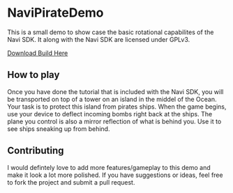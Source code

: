 # NaviPirateDemo

This is a small demo to show case the basic rotational capabilites of the Navi SDK. It along with the Navi SDK are licensed under GPLv3.

[Download Build Here](https://github.com/vmohan7/NaviPirateDemo/releases/download/v1.0.1/PirateDemov1.0.1.zip)

## How to play

Once you have done the tutorial that is included with the Navi SDK, you will be transported on top of a tower on an island in the middel of the Ocean. Your task is to protect this island from pirates ships. When the game begins, use your device to deflect incoming bombs right back at the ships. The plane you control is also a mirror reflection of what is behind you. Use it to see ships sneaking up from behind. 

## Contributing

I would defintely love to add more features/gameplay to this demo and make it look a lot more polished. If you have suggestions or ideas, feel free to fork the project and submit a pull request.

